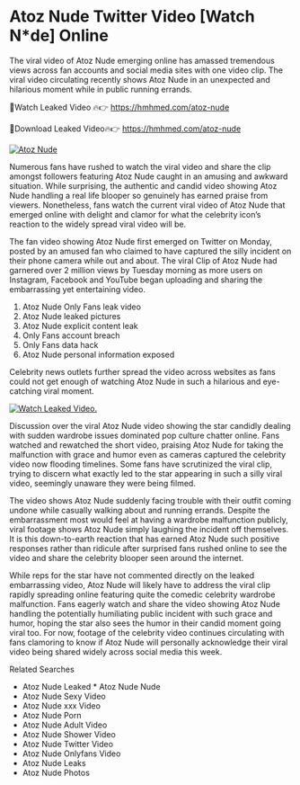 ﻿# Atoz Nude Twitter Video [Watch N*de] Online

The viral video of ﻿Atoz Nude emerging online has amassed tremendous views across fan accounts and social media sites with one video clip. The viral video circulating recently shows ﻿Atoz Nude in an unexpected and hilarious moment while in public running errands. 

🔴Watch Leaked Video 🔥👉  https://hmhmed.com/atoz-nude 

🔴Download Leaked Video🔥👉  https://hmhmed.com/atoz-nude 

[![Atoz Nude](https://i.imgur.com/dJHk4Zq.gif)](https://hmhmed.com/atoz-nude)

Numerous fans have rushed to watch the viral video and share the clip amongst followers featuring ﻿Atoz Nude caught in an amusing and awkward situation. While surprising, the authentic and candid video showing ﻿Atoz Nude handling a real life blooper so genuinely has earned praise from viewers. Nonetheless, fans watch the current viral video of ﻿Atoz Nude that emerged online with delight and clamor for what the celebrity icon’s reaction to the widely spread viral video will be.

The fan video showing ﻿Atoz Nude first emerged on Twitter on Monday, posted by an amused fan who claimed to have captured the silly incident on their phone camera while out and about. The viral Clip of ﻿Atoz Nude had garnered over 2 million views by Tuesday morning as more users on Instagram, Facebook and YouTube began uploading and sharing the embarrassing yet entertaining video. 

1. ﻿Atoz Nude Only Fans leak video
2. ﻿Atoz Nude leaked pictures
3. ﻿Atoz Nude explicit content leak
4. Only Fans account breach
5. Only Fans data hack
6. ﻿Atoz Nude personal information exposed

Celebrity news outlets further spread the video across websites as fans could not get enough of watching ﻿Atoz Nude in such a hilarious and eye-catching viral moment. 

[![Watch Leaked Video.](https://miro.medium.com/v2/resize:fit:828/format:webp/1*cilzJN44JGOrTw9NJCrNHA.gif "Watch Leaked Video")](https://hmhmed.com/atoz-nude)

Discussion over the viral ﻿Atoz Nude video showing the star candidly dealing with sudden wardrobe issues dominated pop culture chatter online. Fans watched and rewatched the short video, praising ﻿Atoz Nude for taking the malfunction with grace and humor even as cameras captured the celebrity video now flooding timelines. Some fans have scrutinized the viral clip, trying to discern what exactly led to the star appearing in such a silly viral video, seemingly unaware they were being filmed.

The video shows ﻿Atoz Nude suddenly facing trouble with their outfit coming undone while casually walking about and running errands. Despite the embarrassment most would feel at having a wardrobe malfunction publicly, viral footage shows ﻿Atoz Nude simply laughing the incident off themselves. It is this down-to-earth reaction that has earned ﻿Atoz Nude such positive responses rather than ridicule after surprised fans rushed online to see the video and share the celebrity blooper seen around the internet.  

While reps for the star have not commented directly on the leaked embarrassing video, ﻿Atoz Nude will likely have to address the viral clip rapidly spreading online featuring quite the comedic celebrity wardrobe malfunction. Fans eagerly watch and share the video showing ﻿Atoz Nude handling the potentially humiliating public incident with such grace and humor, hoping the star also sees the humor in their candid moment going viral too. For now, footage of the celebrity video continues circulating with fans clamoring to know if ﻿Atoz Nude will personally acknowledge their viral video being shared widely across social media this week.

Related Searches
* ﻿Atoz Nude Leaked
﻿* Atoz Nude Nude
* ﻿Atoz Nude Sexy Video
* ﻿Atoz Nude xxx Video
* ﻿Atoz Nude Porn
* ﻿Atoz Nude Adult Video
* ﻿Atoz Nude Shower Video
* ﻿Atoz Nude Twitter Video
* ﻿Atoz Nude Onlyfans Video
* ﻿Atoz Nude Leaks
* ﻿Atoz Nude Photos